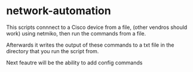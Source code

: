 # network-automation

This scripts connnect to a Cisco device from a file, (other vendros should work) using netmiko, then run the commands from a file. 

Afterwards it writes the output of these commands to a txt file in the directory that you run the script from.

Next feautre will be the ability to add config commands
